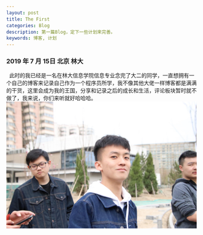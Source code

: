 ```yaml
---
layout: post
title: The First
categories: Blog
description: 第一篇Blog，定下一些计划来完善。
keywords: 博客, 计划
---
```


### 2019 年 7 月 15日 北京 林大

&nbsp;&nbsp;此时的我已经是一名在林大信息学院信息专业念完了大二的同学，一直想拥有一个自己的博客来记录自己作为一个程序员所学，我不像其他大佬一样博客都是满满的干货，这里会成为我的王国，分享和记录之后的成长和生活，评论板块暂时就不做了，我来说，你们来听就好哈哈哈。
![Me](/images/blog/3.jpg)
